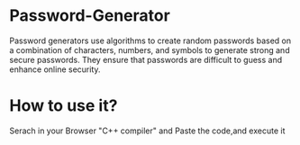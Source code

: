 # Password-Generator
Password generators use algorithms to create random passwords based on a combination of characters, numbers, and symbols to generate strong and secure passwords. They ensure that passwords are difficult to guess and enhance online security.
# How to use it?
Serach in your Browser "C++ compiler" and Paste the code,and execute it
